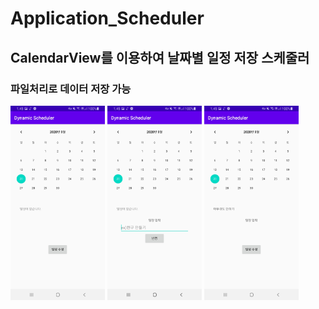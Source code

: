 # Application_Scheduler
## CalendarView를 이용하여 날짜별 일정 저장 스케줄러 
### **파일처리**로 데이터 저장 가능

<img src="1.jpg" width="30%"> <img src="2.jpg" width="30%"> <img src="3.jpg" width="30%">
